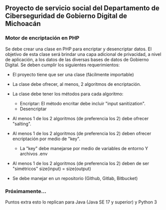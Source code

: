 ## Proyecto de servicio social del Departamento de Ciberseguridad de Gobierno Digital de Michoacán ##
### Motor de encriptación en PHP ###

Se debe crear una clase en PHP para encriptar y desencriptar datos. El objetivo de esta clase será brindar una capa adicional de privacidad, a nivel de aplicación, a los datos de las diversas bases de datos de Gobierno Digital. Se deben cumplir los siguientes requerimientos:

- El proyecto tiene que ser una clase (fácilmente importable)
- La clase debe ofrecer, al menos, 2 algoritmos de encriptación.
- La clase debe tener los métodos para cada algoritmo:
	- Encriptar: El método encritar debe incluir "input sanitization". 
	- Desencriptar

- Al menos 1 de los 2 algoritmos (de preferencia los 2) debe ofrecer "salting".
- Al menos 1 de los 2 algoritmos (de preferencia los 2) deben ofrecer encriptación por medio de "key".
	- La "key" debe manejarse por medio de variables de entorno Y archivos .env
- Al menos 1 de los 2 algoritmos (de preferencia los 2) deben de ser "simétricos" size(input) = size(output)
- Se debe manejar en un repositorio (Github, Gitlab, Bitbucket)

### Próximamente... ###
Puntos extra esto lo replican para Java (Java SE 17 y superior) y Python 3 



